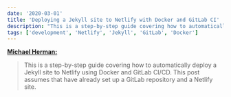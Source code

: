 ```yaml
---
date: '2020-03-01'
title: 'Deploying a Jekyll site to Netlify with Docker and GitLab CI'
description: "This is a step-by-step guide covering how to automatically deploy a Jekyll site to Netlify using Docker and GitLab CI/CD. This post assumes that have already set up a GitLab repository and a Netlify site."
tags: ['development', 'Netlify', 'Jekyll', 'GitLab', 'Docker']
---
```


**[Michael Herman:](https://mherman.org/blog/deploying-jekyll-netlify-docker-gitlab-ci/)**

> This is a step-by-step guide covering how to automatically deploy a Jekyll site to Netlify using Docker and GitLab CI/CD. This post assumes that have already set up a GitLab repository and a Netlify site.<!-- excerpt -->
